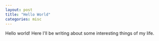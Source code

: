```yaml
---
layout: post
title: "Hello World"
categories: misc
---
```


Hello world! Here I'll be writing about some interesting things of my life.
